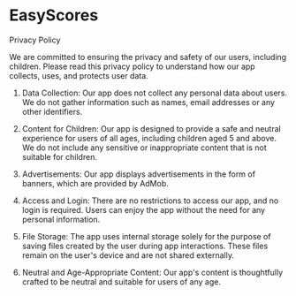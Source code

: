 # EasyScores
Privacy Policy

We are committed to ensuring the privacy and safety of our users, including children. Please read this privacy policy to understand how our app collects, uses, and protects user data.

1. Data Collection:
Our app does not collect any personal data about users. We do not gather information such as names, email addresses or any other identifiers.

2. Content for Children:
Our app is designed to provide a safe and neutral experience for users of all ages, including children aged 5 and above. We do not include any sensitive or inappropriate content that is not suitable for children.

3. Advertisements:
Our app displays advertisements in the form of banners, which are provided by AdMob.

4. Access and Login:
There are no restrictions to access our app, and no login is required. Users can enjoy the app without the need for any personal information.

5. File Storage:
The app uses internal storage solely for the purpose of saving files created by the user during app interactions. These files remain on the user's device and are not shared externally.

6. Neutral and Age-Appropriate Content:
Our app's content is thoughtfully crafted to be neutral and suitable for users of any age.
